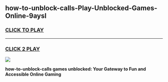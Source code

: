 
## how-to-unblock-calls-Play-Unblocked-Games-Online-9aysl
<h3>
<a href="https://premium76.site?title=how-to-unblock-calls&ref=25A">CLICK TO PLAY</a></h3>
<hr>

<h3>
<a href="https://premium76.site?title=how-to-unblock-calls&ref=25A">CLICK 2 PLAY</a>
  
</h3>

<a href="https://premium76.site?title=how-to-unblock-calls&ref=25A"><img src="https://clearcache.store/games.png"></a>


**how-to-unblock-calls games unblocked: Your Gateway to Fun and Accessible Online Gaming**
